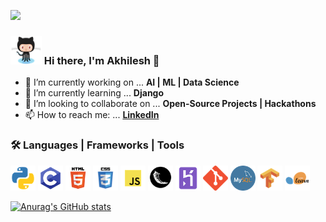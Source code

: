 ![](https://komarev.com/ghpvc/?username=akhileshthite)
### <img src="https://github.com/AkhileshThite/Portfolio/blob/master/Logos/octocat.png" width="50" height="45"></img> Hi there, I'm Akhilesh 👋

- 🔭 I’m currently working on ... **AI | ML | Data Science**
- 🌱 I’m currently learning ... **Django**
- 🔗 I’m looking to collaborate on ... **Open-Source Projects | Hackathons**
- 📫 How to reach me: ... **[LinkedIn](https://www.linkedin.com/in/akhileshthite/)**

### 🛠️ Languages | Frameworks | Tools
<img src="https://github.com/AkhileshThite/Portfolio/blob/master/Logos/python.png" width="40" height="40"></img>
<img src="https://github.com/AkhileshThite/Portfolio/blob/master/Logos/c.png" width="40" height="40"></img>
<img src="https://github.com/AkhileshThite/Portfolio/blob/master/Logos/html.png" width="40" height="40"></img>
<img src="https://github.com/AkhileshThite/Portfolio/blob/master/Logos/css.png" width="40" height="40"></img>
<img src="https://github.com/AkhileshThite/Portfolio/blob/master/Logos/js.png" width="40" height="40"></img>
<img src="https://github.com/AkhileshThite/Portfolio/blob/master/Logos/flask.png" width="40" height="40"></img>
<img src="https://github.com/AkhileshThite/Portfolio/blob/master/Logos/heroku.png" width="40" height="40"></img>
<img src="https://github.com/AkhileshThite/Portfolio/blob/master/Logos/git.png" width="40" height="40"></img>
<img src="https://github.com/AkhileshThite/Portfolio/blob/master/Logos/mysql.png" width="40" height="40"></img>
<img src="https://github.com/AkhileshThite/Portfolio/blob/master/Logos/tf.png" width="40" height="40"></img>
<img src="https://github.com/AkhileshThite/Portfolio/blob/master/Logos/scikit.png" width="40" height="40"></img>

[![Anurag's GitHub stats](https://github-readme-stats.vercel.app/api?username=akhileshthite&theme=radical)](https://github.com/akhileshthite)
